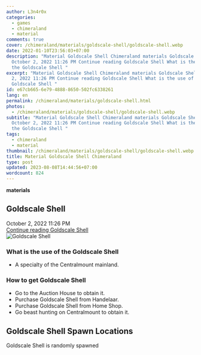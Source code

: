 ```yaml
---
author: L3n4r0x
categories:
  - games
  - chimeraland
  - material
comments: true
cover: /chimeraland/materials/goldscale-shell/goldscale-shell.webp
date: 2022-01-10T23:56:03+07:00
description: "Material Goldscale Shell Chimeraland materials Goldscale Shell
  October 2, 2022 11:26 PM Continue reading Goldscale Shell What is the use of
  the Goldscale Shell "
excerpt: "Material Goldscale Shell Chimeraland materials Goldscale Shell October
  2, 2022 11:26 PM Continue reading Goldscale Shell What is the use of the
  Goldscale Shell "
id: e67cb665-6e79-4888-8650-502fc6338261
lang: en
permalink: /chimeraland/materials/goldscale-shell.html
photos:
  - /chimeraland/materials/goldscale-shell/goldscale-shell.webp
subtitle: "Material Goldscale Shell Chimeraland materials Goldscale Shell
  October 2, 2022 11:26 PM Continue reading Goldscale Shell What is the use of
  the Goldscale Shell "
tags:
  - chimeraland
  - material
thumbnail: /chimeraland/materials/goldscale-shell/goldscale-shell.webp
title: Material Goldscale Shell Chimeraland
type: post
updated: 2023-08-08T14:44:56+07:00
wordcount: 824
---
```


<link
  rel="stylesheet"
  href="https://rawcdn.githack.com/dimaslanjaka/Web-Manajemen/870a349/css/bootstrap-5-3-0-alpha3-wrapper.css"
/>
<section id="bootstrap-wrapper">
  <div data-bs-theme="dark">
    <div
      class="row g-0 border rounded overflow-hidden flex-md-row mb-4 shadow-sm position-relative bg-dark text-light"
    >
      <div class="col p-4 d-flex flex-column position-static">
        <strong class="d-inline-block mb-2 text-success">materials</strong>
        <h2 class="mb-0">Goldscale Shell</h2>
        <div class="mb-1 text-muted">October 2, 2022 11:26 PM</div>
        <a
          href="/chimeraland/materials/goldscale-shell.html"
          class="stretched-link d-none text-primary"
          >Continue reading Goldscale Shell</a
        >
      </div>
      <div class="col-auto d-none d-md-block d-lg-block">
        <img
          src="https://www.webmanajemen.com/chimeraland/materials/goldscale-shell/goldscale-shell.webp"
          alt="Goldscale Shell"
        />
      </div>
    </div>
    <div class="row">
      <div class="col-lg-6 col-12 mb-2">
        <div class="card">
          <div class="card-body">
            <h3 class="card-title">What is the use of the Goldscale Shell</h3>
            <div class="card-text">
              <ul>
                <li>A specialty of the Centralmount mainland.</li>
              </ul>
            </div>
          </div>
        </div>
      </div>
      <div class="col-lg-6 col-12 mb-2">
        <div class="card">
          <div class="card-body">
            <h3 class="card-title">How to get Goldscale Shell</h3>
            <div class="card-text">
              <ul>
                <li>Go to the Auction House to obtain it.</li>
                <li>Purchase Goldscale Shell from Handelaar.</li>
                <li>Purchase Goldscale Shell from Home Shop.</li>
                <li>Go beast hunting on Centralmount to obtain it.</li>
              </ul>
            </div>
          </div>
        </div>
      </div>
      <div class="col-12 mb-2">
        <h2>Goldscale Shell Spawn Locations</h2>
        <p>Goldscale Shell is randomly spawned</p>
      </div>
    </div>
  </div>
</section>